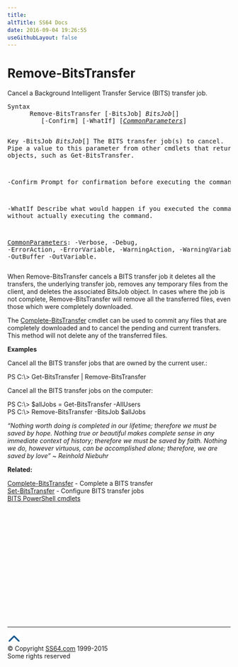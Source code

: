 ```yaml
---
title:
altTitle: SS64 Docs
date: 2016-09-04 19:26:55
useGithubLayout: false
---
```

<!-- #BeginLibraryItem "/Library/head_ps.lbi" --><!-- #EndLibraryItem --><h1>Remove-BitsTransfer</h1> 
<p>Cancel a Background Intelligent Transfer Service (BITS) transfer job.</p>
<pre>Syntax
      Remove-BitsTransfer [-BitsJob] <i>BitsJob</i>[]
         [-Confirm] [-WhatIf] [<a href="common.html"><i>CommonParameters</i></a>]

Key
   -BitsJob <i>BitsJob</i>[]
       The BITS transfer job(s) to cancel.
       Pipe a value to this parameter from other cmdlets that return BitsJob objects, such as Get-BitsTransfer.

   -Confirm
       Prompt for confirmation before executing the command.

   -WhatIf
       Describe what would happen if you executed the command, without actually executing the command.

   <a href="common.html">CommonParameters</a>:
       -Verbose, -Debug, -ErrorAction, -ErrorVariable, -WarningAction, -WarningVariable,
       -OutBuffer -OutVariable.</pre>
<p>When Remove-BitsTransfer  cancels a BITS transfer job it deletes all the transfers, the underlying transfer job, removes any temporary files from the client, and deletes the associated BitsJob object. In cases where the job is not complete, Remove-BitsTransfer will remove all the transferred files, even those which were completely downloaded. </p>
<p>The <a href="complete-bitstransfer.html">Complete-BitsTransfer</a> cmdlet can be used to commit any files that are completely downloaded and to cancel the pending and current transfers. This method will not delete any of the transferred files.</p>
<p><b>Examples</b></p>
<p>Cancel all the BITS transfer jobs that are owned by the current user.:</p>
<p><span class="code">PS C:\&gt; Get-BitsTransfer | Remove-BitsTransfer</span></p>
<p>Cancel all the BITS transfer jobs on the computer:</p>
<p><span class="code">PS C:\&gt; $allJobs = Get-BitsTransfer -AllUsers<br>
PS C:\&gt; Remove-BitsTransfer -BitsJob $allJobs</span></p>
<p class="quote"><i>“Nothing worth doing is completed in our lifetime; therefore we must be saved by hope. Nothing true or beautiful makes complete sense in any immediate context of history; therefore we must be saved by faith. Nothing we do, however virtuous, can be accomplished alone; therefore, we are saved by love” ~ Reinhold Niebuhr</i></p>
<p><b>Related:</b></p>
<p><a href="complete-bitstransfer.html">Complete-BitsTransfer</a> - Complete a BITS transfer<br>
<a href="set-bitstransfer.html">Set-BitsTransfer</a> - Configure BITS transfer jobs<br>
<a href="bits.html">BITS PowerShell cmdlets</a></p><!-- #BeginLibraryItem "/Library/foot_ps.lbi" --><p>
<!-- PowerShell300 -->
<ins class="adsbygoogle" style="display:inline-block;width:300px;height:250px" data-ad-client="ca-pub-6140977852749469" data-ad-slot="6253539900"></ins>
<script>
(adsbygoogle = window.adsbygoogle || []).push({});
</script></p>
<hr>
<div id="bl" class="footer"><a href="remove-bitstransfer.html#"><img src="../images/top.png" width="30" height="22" alt="Back to the Top"></a></div>
<div id="br" class="footer, tagline">© Copyright <a href="http://ss64.com/">SS64.com</a> 1999-2015<br>
Some rights reserved</div><!-- #EndLibraryItem -->

